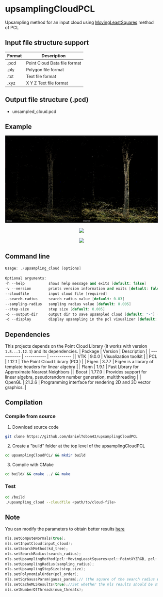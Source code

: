 # upsamplingCloudPCL
Upsampling method for an input cloud using [MovingLeastSquares](https://pointclouds.org/documentation/classpcl_1_1_moving_least_squares.html) method of PCL

## Input file structure support

| Format      | Description |
| ----------- | ----------- |
| .pcd      | Point Cloud Data file format       |
| .ply   | Polygon file format        |
| .txt   | Text file format        |
| .xyz      | X Y Z Text file format       |

## Output file structure (.pcd)

* unsampled_cloud.pcd 

## Example
<p align="center">
   <img src="./example/example.png"><br>
</p>

<p align="center">
   <img src="https://user-images.githubusercontent.com/35694200/183946061-12df0269-fcc1-4fa3-a635-c2a86d5ba879.png"><br>
</p>

<p align="center">
   <img src="https://user-images.githubusercontent.com/35694200/183946790-f34f6129-6e21-4d4c-bd1c-1066c630943b.png"><br>
</p>


## Command line
```cpp
Usage: ./upsampling_cloud [options] 

Optional arguments:
-h --help         	shows help message and exits [default: false]
-v --version      	prints version information and exits [default: false]
--cloudfile       	input cloud file [required]
--search-radius   	search radius value [default: 0.03]
--sampling-radius 	sampling radius value [default: 0.005]
--step-size       	step size [default: 0.005]
-o --output-dir   	output dir to save upsampled cloud [default: "-"] (not configured)
-d --display      	display upsampling in the pcl visualizer [default: false]
```

## Dependencies
This projects depends on the Point Cloud Library (it works with version `1.8...1.12.1`) and its dependencies.
|     Package      |   Version      |                             Description                                                                                                                  |
|     -----------       |   -----------      |                                  -----------                                                                                                                     |
|        VTK           |    9.0.0          |   Visualization toolkit                                                           |
|        PCL           |     1.12.1       |                    The Point Cloud Library (PCL)                                            |
|        Eigen        |     3.7.7         |  Eigen is a library of template headers for linear algebra                                 |
|        Flann        |     1.9.1         |      Fast Library for Approximate Nearest Neighbors                                  |
|       Boost         |    1.77.0        | Provides support for linear algebra, pseudorandom number generation, multithreading      |
|       OpenGL      |     21.2.6       | Programming interface for rendering 2D and 3D vector graphics.                    |


## Compilation
### Compile from source

1. Download source code

```bash
git clone https://github.com/danielTobon43/upsamplingCloudPCL
```

2. Create a "build" folder at the top level of the upsamplingCloudPCL

```bash
cd upsamplingCloudPCL/ && mkdir build
```

3. Compile with CMake

```bash
cd build/ && cmake ../ && make
```      
        	 
### Test
```bash
cd /build
./upsampling_cloud --cloudfile <path/to/cloud-file>
```

## Note

You can modify the parameters to obtain better results [here](https://github.com/danielTobon43/upsamplingCloudPCL/blob/master/src/main.cpp#:~:text=void%20upsampling(pcl,Ptr%26%20output_cloud)%20%7B)

```cpp
mls.setComputeNormals(true);
mls.setInputCloud(input_cloud);
mls.setSearchMethod(kd_tree);
mls.setSearchRadius(search_radius);
mls.setUpsamplingMethod(pcl::MovingLeastSquares<pcl::PointXYZRGB, pcl::PointXYZRGB>::UpsamplingMethod::SAMPLE_LOCAL_PLANE);
mls.setUpsamplingRadius(sampling_radius);
mls.setUpsamplingStepSize(step_size);
mls.setPolynomialOrder(pol_order);
mls.setSqrGaussParam(gauss_param);// (the square of the search radius works best in general)
mls.setCacheMLSResults(true);//Set whether the mls results should be stored for each point in the input cloud.
mls.setNumberOfThreads(num_threats);
```
